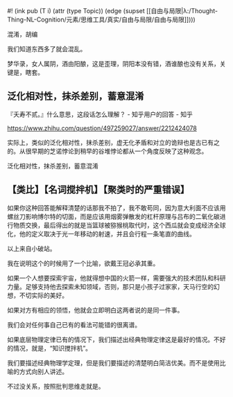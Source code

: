 #! (ink pub (T i) (attr (type Topic)) (edge (supset [[自由与局限|λ:/Thought-Thing-NL-Cognition/元素/思维工具/真实/自由与局限/自由与局限]])))

混淆，胡编

我们知道东西多了就会混乱。

梦华录，女人属阴，酒由阳酿，这是歪理，阴阳本没有错，酒谁酿也没有关系，关键是，瞎套。


## 泛化相对性，抹杀差别，蓄意混淆
『夭寿不贰。』什么意思，这段话怎么理解？ - 知乎用户的回答 - 知乎

https://www.zhihu.com/question/497259027/answer/2212424078

实际上，类似的泛化相对性，抹杀差别，虚无化矛盾和对立的诡辩也是古已有之的。从很早期的芝诺悖论到稍早的谷堆悖论都从一个角度反映了这种观念。

泛化相对性，抹杀差别，蓄意混淆


## 【类比】【名词搅拌机】【聚类时的严重错误】

如果你这种回答能解释清楚的话那我不拍了，我不敢苟同，因为意大利面不应该用螺丝刀影响​博尔​特的切面，而是应该用烟雾弹散发的杠杆原理与吕布的二氧化碳进行物质交换，最后得出的就是当篮球被猕猴桃取代时，这个西瓜就会变成经济全球化，他的定义取决于光一年移动的射速，并且会行程一条笔直的曲线​。

以上来自小破站。

我在说明这个的时候用了一个比喻，欲戴王冠必承其重。

如果一个人想要探索宇宙，他就得想中国的火箭一样，需要强大的技术团队和科研力量。足够支持他去探索未知领域，否则，那只是小孩子过家家，天马行空的幻想，不切实际的美好。

如果对方有相应的领悟，他就会立即明白这两者说的是同一件事。

我们会对任何事自己已有的看法可能错的很离谱。

如果底层物理定律已有的情况下，我们描述出经典物理定律这是最好的情况。不好的情况，就是，“知识搅拌机”。

我们要描述经典物理学定理，但是我们要描述的清楚明白简洁优美。而不是使用比喻的方式向别人讲述。

不过没关系，按照批判思维走就是。